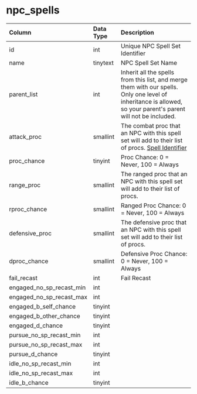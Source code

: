# npc_spells

| Column | Data Type | Description |
| :--- | :--- | :--- |
| id | int | Unique NPC Spell Set Identifier |
| name | tinytext | NPC Spell Set Name |
| parent_list | int | Inherit all the spells from this list, and merge them with our spells. Only one level of inheritance is allowed, so your parent's parent will not be included. |
| attack_proc | smallint | The combat proc that an NPC with this spell set will add to their list of procs. [Spell Identifier](../../schema/spells/spells_new.md) |
| proc_chance | tinyint | Proc Chance: 0 = Never, 100 = Always |
| range_proc | smallint | The ranged proc that an NPC with this spell set will add to their list of procs. |
| rproc_chance | smallint | Ranged Proc Chance: 0 = Never, 100 = Always |
| defensive_proc | smallint | The defensive proc that an NPC with this spell set will add to their list of procs. |
| dproc_chance | smallint | Defensive Proc Chance: 0 = Never, 100 = Always |
| fail_recast | int | Fail Recast |
| engaged_no_sp_recast_min | int |  |
| engaged_no_sp_recast_max | int |  |
| engaged_b_self_chance | tinyint |  |
| engaged_b_other_chance | tinyint |  |
| engaged_d_chance | tinyint |  |
| pursue_no_sp_recast_min | int |  |
| pursue_no_sp_recast_max | int |  |
| pursue_d_chance | tinyint |  |
| idle_no_sp_recast_min | int |  |
| idle_no_sp_recast_max | int |  |
| idle_b_chance | tinyint |  |

